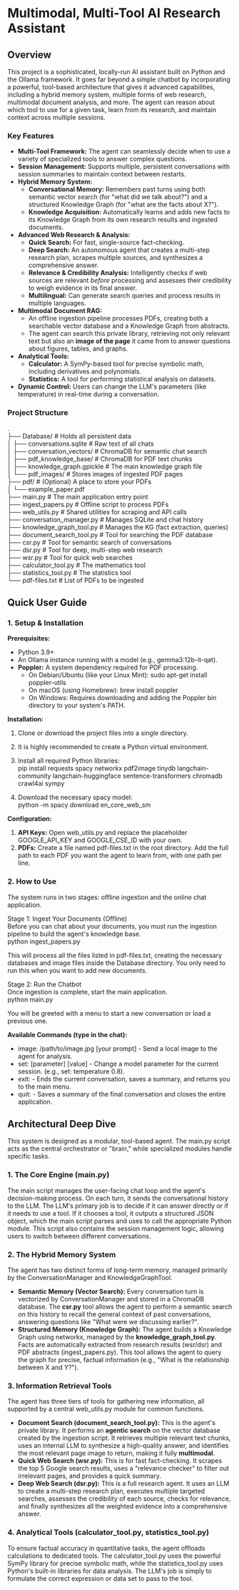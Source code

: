 # **Multimodal, Multi-Tool AI Research Assistant**

## **Overview**

This project is a sophisticated, locally-run AI assistant built on Python and the Ollama framework. It goes far beyond a simple chatbot by incorporating a powerful, tool-based architecture that gives it advanced capabilities, including a hybrid memory system, multiple forms of web research, multimodal document analysis, and more. The agent can reason about which tool to use for a given task, learn from its research, and maintain context across multiple sessions.

### **Key Features**

* **Multi-Tool Framework:** The agent can seamlessly decide when to use a variety of specialized tools to answer complex questions.  
* **Session Management:** Supports multiple, persistent conversations with session summaries to maintain context between restarts.  
* **Hybrid Memory System:**  
  * **Conversational Memory:** Remembers past turns using both semantic vector search (for "what did we talk about?") and a structured Knowledge Graph (for "what are the facts about X?").  
  * **Knowledge Acquisition:** Automatically learns and adds new facts to its Knowledge Graph from its own research results and ingested documents.  
* **Advanced Web Research & Analysis:**  
  * **Quick Search:** For fast, single-source fact-checking.  
  * **Deep Search:** An autonomous agent that creates a multi-step research plan, scrapes multiple sources, and synthesizes a comprehensive answer.  
  * **Relevance & Credibility Analysis:** Intelligently checks if web sources are relevant *before* processing and assesses their credibility to weigh evidence in its final answer.  
  * **Multilingual:** Can generate search queries and process results in multiple languages.  
* **Multimodal Document RAG:**  
  * An offline ingestion pipeline processes PDFs, creating both a searchable vector database and a Knowledge Graph from abstracts.  
  * The agent can search this private library, retrieving not only relevant text but also an **image of the page** it came from to answer questions about figures, tables, and graphs.  
* **Analytical Tools:**  
  * **Calculator:** A SymPy-based tool for precise symbolic math, including derivatives and polynomials.  
  * **Statistics:** A tool for performing statistical analysis on datasets.  
* **Dynamic Control:** Users can change the LLM's parameters (like temperature) in real-time during a conversation.

### **Project Structure**

.  
├── Database/                   \# Holds all persistent data  
│   ├── conversations.sqlite    \# Raw text of all chats  
│   ├── conversation\_vectors/   \# ChromaDB for semantic chat search  
│   ├── pdf\_knowledge\_base/     \# ChromaDB for PDF text chunks  
│   ├── knowledge\_graph.gpickle \# The main knowledge graph file  
│   └── pdf\_images/             \# Stores images of ingested PDF pages  
├── pdf/                        \# (Optional) A place to store your PDFs  
│   └── example\_paper.pdf  
├── main.py                     \# The main application entry point  
├── ingest\_papers.py            \# Offline script to process PDFs  
├── web\_utils.py                \# Shared utilities for scraping and API calls  
├── conversation\_manager.py     \# Manages SQLite and chat history  
├── knowledge\_graph\_tool.py     \# Manages the KG (fact extraction, queries)  
├── document\_search\_tool.py     \# Tool for searching the PDF database  
├── csr.py                      \# Tool for semantic search of conversations  
├── dsr.py                      \# Tool for deep, multi-step web research  
├── wsr.py                      \# Tool for quick web searches  
├── calculator\_tool.py          \# The mathematics tool  
├── statistics\_tool.py          \# The statistics tool  
└── pdf-files.txt               \# List of PDFs to be ingested

## **Quick User Guide**

### **1\. Setup & Installation**

**Prerequisites:**

* Python 3.9+  
* An Ollama instance running with a model (e.g., gemma3:12b-it-qat).  
* **Poppler:** A system dependency required for PDF processing.  
  * On Debian/Ubuntu (like your Linux Mint): sudo apt-get install poppler-utils  
  * On macOS (using Homebrew): brew install poppler  
  * On Windows: Requires downloading and adding the Poppler bin directory to your system's PATH.

**Installation:**

1. Clone or download the project files into a single directory.  
2. It is highly recommended to create a Python virtual environment.  
3. Install all required Python libraries:  
   pip install requests spacy networkx pdf2image tinydb langchain-community langchain-huggingface sentence-transformers chromadb crawl4ai sympy

4. Download the necessary spacy model:  
   python \-m spacy download en\_core\_web\_sm

**Configuration:**

1. **API Keys:** Open web\_utils.py and replace the placeholder GOOGLE\_API\_KEY and GOOGLE\_CSE\_ID with your own.  
2. **PDFs:** Create a file named pdf-files.txt in the root directory. Add the full path to each PDF you want the agent to learn from, with one path per line.

### **2\. How to Use**

The system runs in two stages: offline ingestion and the online chat application.

Stage 1: Ingest Your Documents (Offline)  
Before you can chat about your documents, you must run the ingestion pipeline to build the agent's knowledge base.  
python ingest\_papers.py

This will process all the files listed in pdf-files.txt, creating the necessary databases and image files inside the Database directory. You only need to run this when you want to add new documents.

Stage 2: Run the Chatbot  
Once ingestion is complete, start the main application.  
python main.py

You will be greeted with a menu to start a new conversation or load a previous one.

**Available Commands (type in the chat):**

* image: /path/to/image.jpg \[your prompt\] \- Send a local image to the agent for analysis.  
* set: \[parameter\] \[value\] \- Change a model parameter for the current session. (e.g., set: temperature 0.8).  
* exit: \- Ends the current conversation, saves a summary, and returns you to the main menu.  
* quit: \- Saves a summary of the final conversation and closes the entire application.

## **Architectural Deep Dive**

This system is designed as a modular, tool-based agent. The main.py script acts as the central orchestrator or "brain," while specialized modules handle specific tasks.

### **1\. The Core Engine (main.py)**

The main script manages the user-facing chat loop and the agent's decision-making process. On each turn, it sends the conversational history to the LLM. The LLM's primary job is to decide if it can answer directly or if it needs to use a tool. If it chooses a tool, it outputs a structured JSON object, which the main script parses and uses to call the appropriate Python module. This script also contains the session management logic, allowing users to switch between different conversations.

### **2\. The Hybrid Memory System**

The agent has two distinct forms of long-term memory, managed primarily by the ConversationManager and KnowledgeGraphTool.

* **Semantic Memory (Vector Search):** Every conversation turn is vectorized by ConversationManager and stored in a ChromaDB database. The **csr.py** tool allows the agent to perform a semantic search on this history to recall the general context of past conversations, answering questions like "What were we discussing earlier?".  
* **Structured Memory (Knowledge Graph):** The agent builds a Knowledge Graph using networkx, managed by the **knowledge\_graph\_tool.py**. Facts are automatically extracted from research results (wsr/dsr) and PDF abstracts (ingest\_papers.py). This tool allows the agent to query the graph for precise, factual information (e.g., "What is the relationship between X and Y?").

### **3\. Information Retrieval Tools**

The agent has three tiers of tools for gathering new information, all supported by a central web\_utils.py module for common functions.

* **Document Search (document\_search\_tool.py):** This is the agent's private library. It performs an **agentic search** on the vector database created by the ingestion script. It retrieves multiple relevant text chunks, uses an internal LLM to synthesize a high-quality answer, and identifies the most relevant page image to return, making it fully **multimodal**.  
* **Quick Web Search (wsr.py):** This is for fast fact-checking. It scrapes the top 5 Google search results, uses a "relevance checker" to filter out irrelevant pages, and provides a quick summary.  
* **Deep Web Search (dsr.py):** This is a full research agent. It uses an LLM to create a multi-step research plan, executes multiple targeted searches, assesses the credibility of each source, checks for relevance, and finally synthesizes all the weighted evidence into a comprehensive answer.

### **4\. Analytical Tools (calculator\_tool.py, statistics\_tool.py)**

To ensure factual accuracy in quantitative tasks, the agent offloads calculations to dedicated tools. The calculator\_tool.py uses the powerful SymPy library for precise symbolic math, while the statistics\_tool.py uses Python's built-in libraries for data analysis. The LLM's job is simply to formulate the correct expression or data set to pass to the tool.